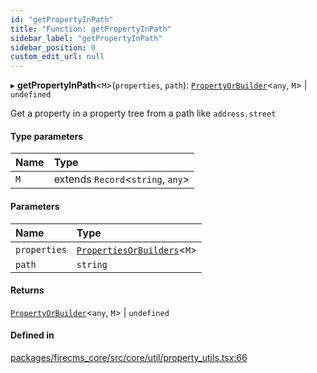 ```yaml
---
id: "getPropertyInPath"
title: "Function: getPropertyInPath"
sidebar_label: "getPropertyInPath"
sidebar_position: 0
custom_edit_url: null
---
```


▸ **getPropertyInPath**\<`M`\>(`properties`, `path`): [`PropertyOrBuilder`](../types/PropertyOrBuilder.md)\<`any`, `M`\> \| `undefined`

Get a property in a property tree from a path like
`address.street`

#### Type parameters

| Name | Type |
| :------ | :------ |
| `M` | extends `Record`\<`string`, `any`\> |

#### Parameters

| Name | Type |
| :------ | :------ |
| `properties` | [`PropertiesOrBuilders`](../types/PropertiesOrBuilders.md)\<`M`\> |
| `path` | `string` |

#### Returns

[`PropertyOrBuilder`](../types/PropertyOrBuilder.md)\<`any`, `M`\> \| `undefined`

#### Defined in

[packages/firecms_core/src/core/util/property_utils.tsx:66](https://github.com/FireCMSco/firecms/blob/d45f3739/packages/firecms_core/src/core/util/property_utils.tsx#L66)
